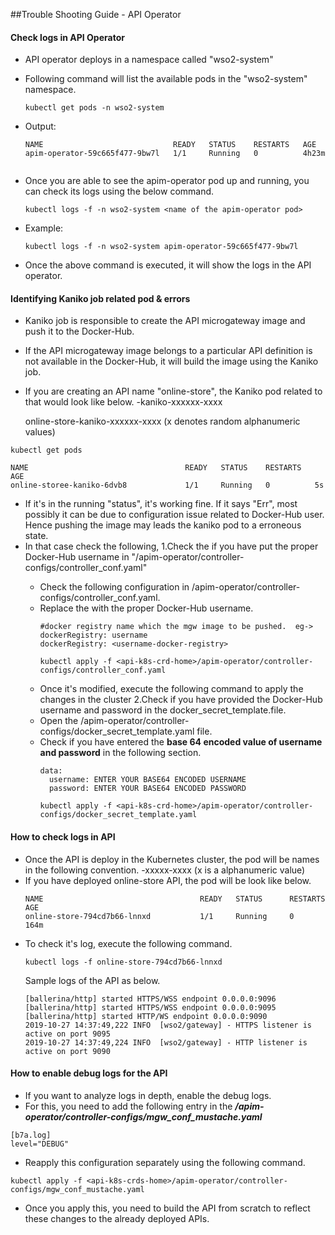 ##Trouble Shooting Guide - API Operator

#### Check logs in API Operator
- API operator deploys in a namespace called "wso2-system"

- Following command will list the available pods in the "wso2-system" namespace.

    ```$xslt
    kubectl get pods -n wso2-system
    ``` 
- Output:
    ```$xslt
    NAME                             READY   STATUS    RESTARTS   AGE
    apim-operator-59c665f477-9bw7l   1/1     Running   0          4h23m
     
    ```
- Once you are able to see the apim-operator pod up and running, you can check its logs using the below command.
    
    ```$xslt
    kubectl logs -f -n wso2-system <name of the apim-operator pod>
    ```
- Example: 

    ```$xslt
    kubectl logs -f -n wso2-system apim-operator-59c665f477-9bw7l
    ```
- Once the above command is executed, it will show the logs in the API operator.

#### Identifying Kaniko job related pod & errors

- Kaniko job is responsible to create the API microgateway image and push it to the Docker-Hub.
- If the API microgateway image belongs to a particular API definition is not available in the Docker-Hub, it will build the image using the Kaniko job.
- If you are creating an API name "online-store", the Kaniko pod related to that would look like below.
    <api-name>-kaniko-xxxxxx-xxxx
      
    online-store-kaniko-xxxxxx-xxxx (x denotes random alphanumeric values)

```$xslt
kubectl get pods
```

```$xslt
NAME                                   READY   STATUS    RESTARTS   AGE    
online-storee-kaniko-6dvb8             1/1     Running   0          5s

```
- If it's in the running "status", it's working fine. If it says "Err", most possibly it can be due to configuration issue related to Docker-Hub user. Hence pushing the image may leads the kaniko pod to a erroneous state.
- In that case check the following,
    1.Check the if you have put the proper Docker-Hub username in "<api-k8s-crd-home>/apim-operator/controller-configs/controller_conf.yaml" 
    - Check the following configuration in <api-k8s-crd-home>/apim-operator/controller-configs/controller_conf.yaml.
    - Replace the <username-docker-registry> with the proper Docker-Hub username.   
        ```
        #docker registry name which the mgw image to be pushed.  eg->  dockerRegistry: username
        dockerRegistry: <username-docker-registry>
        ```  
        ```$xslt
        kubectl apply -f <api-k8s-crd-home>/apim-operator/controller-configs/controller_conf.yaml
        ```
    - Once it's modified, execute the following command to apply the changes in the cluster
    2.Check if you have provided the Docker-Hub username and password in the docker_secret_template.file.
    - Open the <api-k8s-crd-home>/apim-operator/controller-configs/docker_secret_template.yaml file. 
    - Check if you have entered the **base 64 encoded value of username and password** in the following section.
        ```$xslt
        data:
          username: ENTER YOUR BASE64 ENCODED USERNAME
          password: ENTER YOUR BASE64 ENCODED PASSWORD
        ``` 
        ```$xslt
        kubectl apply -f <api-k8s-crd-home>/apim-operator/controller-configs/docker_secret_template.yaml
        ```
#### How to check logs in API

- Once the API is deploy in the Kubernetes cluster, the pod will be names in the following convention.
  <api-name>-xxxxx-xxxx (x is a alphanumeric value)
- If you have deployed online-store API, the pod will be look like below.
    ```$xslt
    NAME                                   READY   STATUS      RESTARTS   AGE
    online-store-794cd7b66-lnnxd           1/1     Running     0          164m
    ```
- To check it's log, execute the following command.
    ```$xslt
    kubectl logs -f online-store-794cd7b66-lnnxd
    ```   
    Sample logs of the API as below.
    ```$xslt
    [ballerina/http] started HTTPS/WSS endpoint 0.0.0.0:9096
    [ballerina/http] started HTTPS/WSS endpoint 0.0.0.0:9095
    [ballerina/http] started HTTP/WS endpoint 0.0.0.0:9090
    2019-10-27 14:37:49,222 INFO  [wso2/gateway] - HTTPS listener is active on port 9095 
    2019-10-27 14:37:49,224 INFO  [wso2/gateway] - HTTP listener is active on port 9090
    ```

#### How to enable debug logs for the API

- If you want to analyze logs in depth, enable the debug logs.
- For this, you need to add the following entry in the ***<api-k8s-crds-home>/apim-operator/controller-configs/mgw_conf_mustache.yaml***
```$xslt
[b7a.log]
level="DEBUG"
```
- Reapply this configuration separately using the following command.
```$xslt
kubectl apply -f <api-k8s-crds-home>/apim-operator/controller-configs/mgw_conf_mustache.yaml
```
- Once you apply this, you need to build the API from scratch to reflect these changes to the already deployed APIs.

